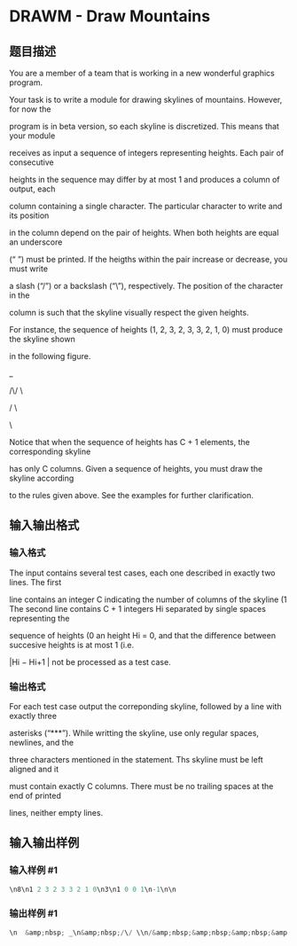# DRAWM - Draw Mountains

## 题目描述

You are a member of a team that is working in a new wonderful graphics program.

Your task is to write a module for drawing skylines of mountains. However, for now the

program is in beta version, so each skyline is discretized. This means that your module

receives as input a sequence of integers representing heights. Each pair of consecutive

heights in the sequence may differ by at most 1 and produces a column of output, each

column containing a single character. The particular character to write and its position

in the column depend on the pair of heights. When both heights are equal an underscore

(“ ”) must be printed. If the heigths within the pair increase or decrease, you must write

a slash (“/”) or a backslash (“\\”), respectively. The position of the character in the

column is such that the skyline visually respect the given heights.

For instance, the sequence of heights (1, 2, 3, 2, 3, 3, 2, 1, 0) must produce the skyline shown

in the following figure.

\_

/\\/ \\

/ \\

\\

Notice that when the sequence of heights has C + 1 elements, the corresponding skyline

has only C columns. Given a sequence of heights, you must draw the skyline according

to the rules given above. See the examples for further clarification.

## 输入输出格式

### 输入格式

The input contains several test cases, each one described in exactly two lines. The first

line contains an integer C indicating the number of columns of the skyline (1 The second line contains C + 1 integers Hi separated by single spaces representing the

sequence of heights (0 an height Hi = 0, and that the difference between succesive heights is at most 1 (i.e.

|Hi − Hi+1 | not be processed as a test case.

### 输出格式

For each test case output the correponding skyline, followed by a line with exactly three

asterisks (“\*\*\*”). While writting the skyline, use only regular spaces, newlines, and the

three characters mentioned in the statement. Ths skyline must be left aligned and it

must contain exactly C columns. There must be no trailing spaces at the end of printed

lines, neither empty lines.

## 输入输出样例

### 输入样例 #1

```cpp
\n8\n1 2 3 2 3 3 2 1 0\n3\n1 0 0 1\n-1\n\n
```


### 输出样例 #1

```cpp
\n  &amp;nbsp; _\n&amp;nbsp;/\/ \\n/&amp;nbsp;&amp;nbsp;&amp;nbsp;&amp;nbsp; \\n&amp;nbsp;&amp;nbsp;&amp;nbsp;&amp;nbsp;&amp;nbsp;&amp;nbsp; \\n***\n\_/\n***
```


